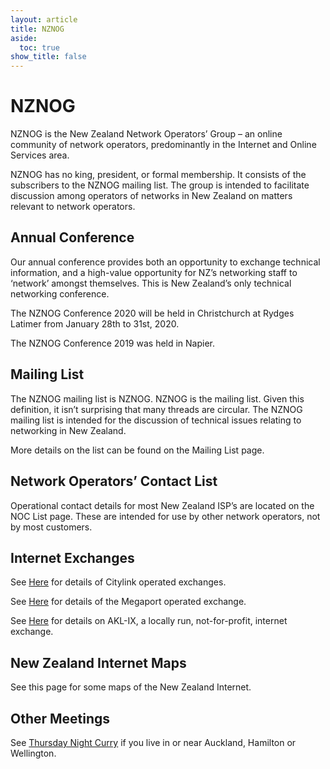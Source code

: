 ```yaml
---
layout: article
title: NZNOG
aside:
  toc: true
show_title: false
---
```


# NZNOG
NZNOG is the New Zealand Network Operators’ Group – an online community of network operators, predominantly in the Internet and Online Services area.

NZNOG has no king, president, or formal membership. It consists of the subscribers to the NZNOG mailing list. The group is intended to facilitate discussion among operators of networks in New Zealand on matters relevant to network operators.
## Annual Conference
Our annual conference provides both an opportunity to exchange technical information, and a high-value opportunity for NZ’s networking staff to ‘network’ amongst themselves. This is New Zealand’s only technical networking conference.

The NZNOG Conference 2020 will be held in Christchurch at Rydges Latimer from January 28th to 31st, 2020.

The NZNOG Conference 2019 was held in Napier.

## Mailing List
The NZNOG mailing list is NZNOG. NZNOG is the mailing list. Given this definition, it isn’t surprising that many threads are circular. The NZNOG mailing list is intended for the discussion of technical issues relating to networking in New Zealand. 

More details on the list can be found on the Mailing List page.

## Network Operators’ Contact List
Operational contact details for most New Zealand ISP’s are located on the NOC List page. These are intended for use by other network operators, not by most customers.
## Internet Exchanges
See [Here](http://www.nzix.net/) for details of Citylink operated exchanges.

See [Here](http://www.megaport.com/services/mega-ix.html) for details of the Megaport operated exchange.

See [Here](https://ix.nz) for details on AKL-IX, a locally run, not-for-profit, internet exchange.

## New Zealand Internet Maps
See this page for some maps of the New Zealand Internet.
## Other Meetings
See [Thursday Night Curry](http://thursdaynightcurry.com/) if you live in or near Auckland, Hamilton or Wellington.




